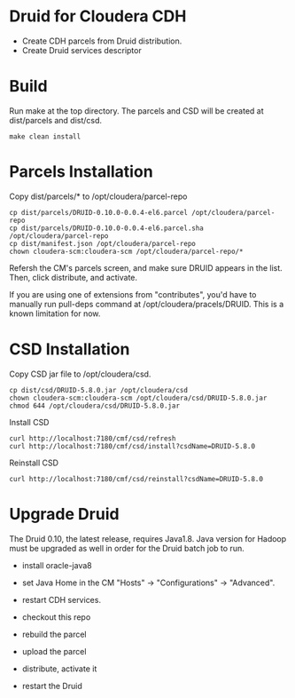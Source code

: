 # Druid for Cloudera CDH

- Create CDH parcels from Druid distribution.
- Create Druid services descriptor

# Build

Run make at the top directory.  The parcels and CSD will be created at dist/parcels and dist/csd.

```
make clean install
```

# Parcels Installation

Copy dist/parcels/* to /opt/cloudera/parcel-repo

```
cp dist/parcels/DRUID-0.10.0-0.0.4-el6.parcel /opt/cloudera/parcel-repo
cp dist/parcels/DRUID-0.10.0-0.0.4-el6.parcel.sha /opt/cloudera/parcel-repo
cp dist/manifest.json /opt/cloudera/parcel-repo
chown cloudera-scm:cloudera-scm /opt/cloudera/parcel-repo/*
```

Refersh the CM's parcels screen, and make sure DRUID appears in the list.
Then, click distribute, and activate.

If you are using one of extensions from "contributes", you'd have to manually run pull-deps
command at /opt/cloudera/pracels/DRUID.  This is a known limitation for now.


# CSD Installation

Copy CSD jar file to /opt/cloudera/csd.

```
cp dist/csd/DRUID-5.8.0.jar /opt/cloudera/csd
chown cloudera-scm:cloudera-scm /opt/cloudera/csd/DRUID-5.8.0.jar
chmod 644 /opt/cloudera/csd/DRUID-5.8.0.jar
```

Install CSD

```
curl http://localhost:7180/cmf/csd/refresh
curl http://localhost:7180/cmf/csd/install?csdName=DRUID-5.8.0
```

Reinstall CSD

```
curl http://localhost:7180/cmf/csd/reinstall?csdName=DRUID-5.8.0
```

# Upgrade Druid

The Druid 0.10, the latest release, requires Java1.8. Java version for Hadoop must be upgraded as well in order for the Druid batch job to run.

- install oracle-java8
- set Java Home in the CM "Hosts" -> "Configurations" -> "Advanced".
- restart CDH services.

- checkout this repo
- rebuild the parcel
- upload the parcel
- distribute, activate it
- restart the Druid
